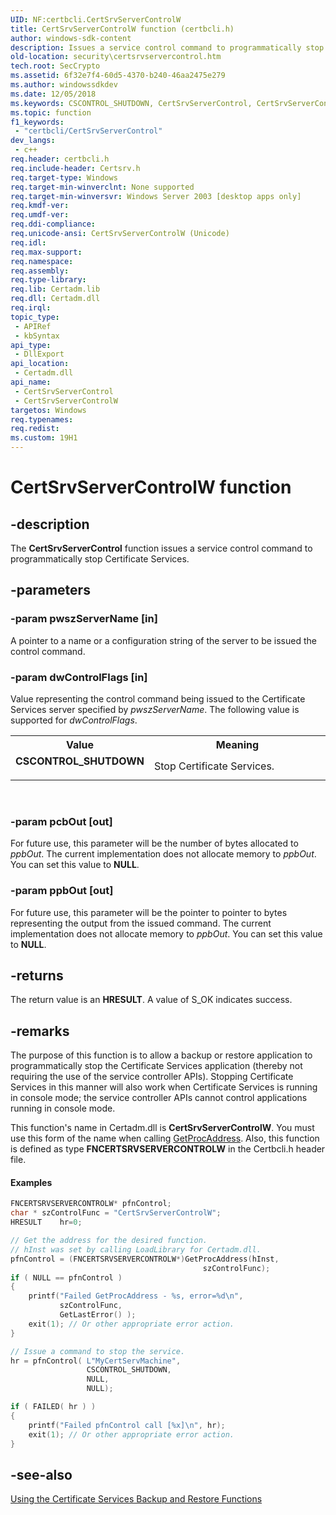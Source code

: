 ```yaml
---
UID: NF:certbcli.CertSrvServerControlW
title: CertSrvServerControlW function (certbcli.h)
author: windows-sdk-content
description: Issues a service control command to programmatically stop Certificate Services.
old-location: security\certsrvservercontrol.htm
tech.root: SecCrypto
ms.assetid: 6f32e7f4-60d5-4370-b240-46aa2475e279
ms.author: windowssdkdev
ms.date: 12/05/2018
ms.keywords: CSCONTROL_SHUTDOWN, CertSrvServerControl, CertSrvServerControl function [Security], CertSrvServerControlW, _certsrv_certsrvservercontrol, certbcli/CertSrvServerControl, certbcli/CertSrvServerControlW, security.certsrvservercontrol
ms.topic: function
f1_keywords: 
 - "certbcli/CertSrvServerControl"
dev_langs:
 - c++
req.header: certbcli.h
req.include-header: Certsrv.h
req.target-type: Windows
req.target-min-winverclnt: None supported
req.target-min-winversvr: Windows Server 2003 [desktop apps only]
req.kmdf-ver: 
req.umdf-ver: 
req.ddi-compliance: 
req.unicode-ansi: CertSrvServerControlW (Unicode)
req.idl: 
req.max-support: 
req.namespace: 
req.assembly: 
req.type-library: 
req.lib: Certadm.lib
req.dll: Certadm.dll
req.irql: 
topic_type:
 - APIRef
 - kbSyntax
api_type:
 - DllExport
api_location:
 - Certadm.dll
api_name:
 - CertSrvServerControl
 - CertSrvServerControlW
targetos: Windows
req.typenames: 
req.redist: 
ms.custom: 19H1
---
```


# CertSrvServerControlW function


## -description


The <b>CertSrvServerControl</b>  function issues a service control command to programmatically stop Certificate Services.


## -parameters




### -param pwszServerName [in]

A pointer to a name or a configuration string of the server to be issued the control command.


### -param dwControlFlags [in]

Value representing the control command being issued to the Certificate Services server specified by <i>pwszServerName</i>. The following value is supported for <i>dwControlFlags</i>.

<table>
<tr>
<th>Value</th>
<th>Meaning</th>
</tr>
<tr>
<td width="40%"><a id="CSCONTROL_SHUTDOWN"></a><a id="cscontrol_shutdown"></a><dl>
<dt><b>CSCONTROL_SHUTDOWN</b></dt>
</dl>
</td>
<td width="60%">
Stop Certificate Services.

</td>
</tr>
</table>
 


### -param pcbOut [out]

For future use, this parameter will be the number of bytes allocated to <i>ppbOut</i>. The current implementation does not allocate memory to <i>ppbOut</i>. You can set this value to <b>NULL</b>.


### -param ppbOut [out]

For future use, this parameter will be the pointer to pointer to bytes representing the output from the issued command. The current implementation does not allocate memory to <i>ppbOut</i>. You can set this value to <b>NULL</b>.


## -returns



The return value is an <b>HRESULT</b>. A value of S_OK indicates success.




## -remarks



The purpose of this function is to allow a backup or restore application to programmatically stop the Certificate Services application (thereby not requiring the use of the service controller APIs). Stopping Certificate Services in this manner will also work when Certificate Services is running in console mode; the service controller APIs cannot control applications running in console mode.

This function's name in Certadm.dll is <b>CertSrvServerControlW</b>. You must use this form of the name when calling <a href="https://docs.microsoft.com/windows/desktop/api/libloaderapi/nf-libloaderapi-getprocaddress">GetProcAddress</a>. Also, this function is defined as type <b>FNCERTSRVSERVERCONTROLW</b> in the Certbcli.h header file.


#### Examples


```cpp
FNCERTSRVSERVERCONTROLW* pfnControl;
char * szControlFunc = "CertSrvServerControlW";
HRESULT    hr=0;

// Get the address for the desired function.
// hInst was set by calling LoadLibrary for Certadm.dll.
pfnControl = (FNCERTSRVSERVERCONTROLW*)GetProcAddress(hInst,
                                           szControlFunc);
if ( NULL == pfnControl )
{
    printf("Failed GetProcAddress - %s, error=%d\n",
           szControlFunc,
           GetLastError() );
    exit(1); // Or other appropriate error action.
}

// Issue a command to stop the service.
hr = pfnControl( L"MyCertServMachine",
                 CSCONTROL_SHUTDOWN,
                 NULL,
                 NULL);

if ( FAILED( hr ) )
{
    printf("Failed pfnControl call [%x]\n", hr);
    exit(1); // Or other appropriate error action.
}
```





## -see-also




<a href="https://docs.microsoft.com/windows/desktop/SecCrypto/using-the-certificate-services-backup-and-restore-functions">Using the Certificate Services Backup and Restore Functions</a>
 

 

